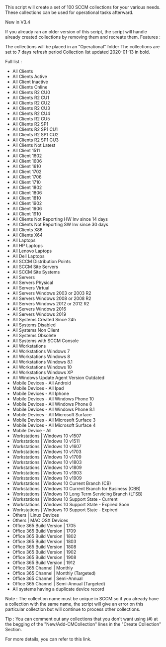 This script will create a set of 100 SCCM collections for your various needs. These collections can be used for operational tasks afterward.

New in V3.4

If you already ran an older version of this script, the script will handle already created collections by removing them and recreate them.
Features :

The collections will be placed in an "Operational" folder
The collections are set to 7 days refresh period
Collection list updated 2020-01-13 in bold.

Full list :
- All Clients
- All Clients Active
- All Client Inactive
- All Clients Online
- All Clients R2 CU0
- All Clients R2 CU1
- All Clients R2 CU2
- All Clients R2 CU3
- All Clients R2 CU4
- All Clients R2 CU5
- All Clients R2 SP1
- All Clients R2 SP1 CU1
- All Clients R2 SP1 CU2
- All Clients R2 SP1 CU3
- All Clients Not Latest
- All Client 1511
- All Client 1602
- All Client 1606
- All Client 1610
- All Client 1702
- All Client 1706
- All Client 1710
- All Client 1802
- All Client 1806
- All Client 1810
- All Client 1902
- All Client 1906
- All Client 1910
- All Clients Not Reporting HW Inv since 14 days
- All Clients Not Reporting SW Inv since 30 days
- All Clients X86
- All Clients X64
- All Laptops
- All HP Laptops
- All Lenovo Laptops
- All Dell Laptops
- All SCCM Distribution Points
- All SCCM Site Servers
- All SCCM Site Systems
- All Servers
- All Servers Physical
- All Servers Virtual
- All Servers Windows 2003 or 2003 R2
- All Servers Windows 2008 or 2008 R2
- All Servers Windows 2012 or 2012 R2
- All Servers Windows 2016
- All Servers Windows 2019
- All Systems Created Since 24h
- All Systems Disabled
- All Systems Non Client
- All Systems Obsolete
- All Systems with SCCM Console
- All Workstations
- All Workstations Windows 7
- All Workstations Windows 8
- All Workstations Windows 8.1
- All Workstations Windows 10
- All Workstations Windows XP
- All Windows Update Agent Version Outdated
- Mobile Devices - All Android
- Mobile Devices - All Ipad
- Mobile Devices - All Iphone
- Mobile Devices - All Windows Phone 10
- Mobile Devices - All Windows Phone 8
- Mobile Devices - All Windows Phone 8.1
- Mobile Devices - All Microsoft Surface
- Mobile Devices - All Microsoft Surface 3
- Mobile Devices - All Microsoft Surface 4
- Mobile Device - All
- Workstations | Windows 10 v1507
- Workstations | Windows 10 v1511
- Workstations | Windows 10 v1607
- Workstations | Windows 10 v1703
- Workstations | Windows 10 v1709
- Workstations | Windows 10 v1803
- Workstations | Windows 10 v1809
- Workstations | Windows 10 v1903
- Workstations | Windows 10 v1909
- Workstations | Windows 10 Current Branch (CB)
- Workstations | Windows 10 Current Branch for Business (CBB)
- Workstations | Windows 10 Long Term Servicing Branch (LTSB)
- Workstations | Windows 10 Support State - Current
- Workstations | Windows 10 Support State - Expired Soon
- Workstations | Windows 10 Support State - Expired
- Others | Linux Devices
- Others | MAC OSX Devices
- Office 365 Build Version | 1705
- Office 365 Build Version | 1709
- Office 365 Build Version | 1802
- Office 365 Build Version | 1803
- Office 365 Build Version | 1808
- Office 365 Build Version | 1902
- Office 365 Build Version | 1908
- Office 365 Build Version | 1912
- Office 365 Channel | Monthly
- Office 365 Channel | Monthly (Targeted)
- Office 365 Channel | Semi-Annual
- Office 365 Channel | Semi-Annual (Targeted)
- All systems having a duplicate device record


Note : The collection name must be unique in SCCM so if you already have a collection with the same name, the script will give an error on this particular collection but will continue to process other collections.

Tip : You can comment out any collections that you don't want using (#) at the begging of the "New/Add-CMCollection" lines in the "Create Collection" Section.

For more details, you can refer to this link.
